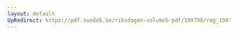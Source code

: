 ```yaml
---
layout: default
UpRedirect: https://pdf.swedeb.se/riksdagen-volumeG-pdf/199798/reg_199798/reg_199798_0194.pdf
---
```


